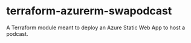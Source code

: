 # terraform-azurerm-swapodcast
A Terraform module meant to deploy an Azure Static Web App to host a podcast.
